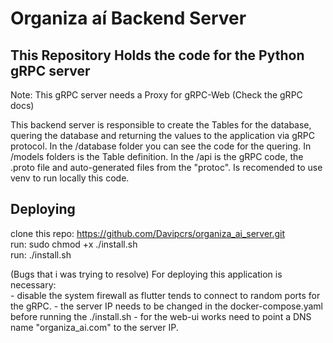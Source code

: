 # Organiza aí Backend Server

## This Repository Holds the code for the Python gRPC server

Note: This gRPC server needs a Proxy for gRPC-Web (Check the gRPC docs)  
  
This backend server is responsible to create the Tables for the database, quering the database and returning the values to the application via
gRPC protocol. In the /database folder you can see the code for the quering. In /models folders is the Table definition. In the /api is the gRPC
code, the .proto file and auto-generated files from the "protoc". Is recomended to use venv to run locally this code.  

## Deploying

clone this repo: <https://github.com/Davipcrs/organiza_ai_server.git>  
run: sudo chmod +x ./install.sh  
run: ./install.sh  

(Bugs that i was trying to resolve)
For deploying this application is necessary:  
    - disable the system firewall as flutter tends to connect to random ports for the gRPC.
    - the server IP needs to be changed in the docker-compose.yaml before running the ./install.sh
    - for the web-ui works need to point a DNS name "organiza_ai.com" to the server IP.
